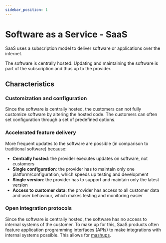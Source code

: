 ```yaml
---
sidebar_position: 1
---
```


# Software as a Service - SaaS

SaaS uses a subscription model to deliver software or applications over the internet.

The software is centrally hosted. Updating and maintaining the software is part of the subscription and thus up to the provider.

## Characteristics

### Customization and configuration

Since the software is centrally hosted, the customers can not fully customize software by altering the hosted code. The customers can often set configuration through a set of predefined options.

### Accelerated feature delivery

More frequent updates to the software are possible (in comparison to traditional software) because:

- **Centrally hosted**: the provider executes updates on software, not customers
- **Single configuration**: the provider has to maintain only one platform/configuration, which speeds up testing and development
- **Single version**: the provider has to support and maintain only the latest version
- **Access to customer data**: the provider has access to all customer data and user behaviour, which makes testing and monitoring easier

### Open integration protocols

Since the software is centrally hosted, the software has no access to internal systems of the customer. To make up for this, SaaS products often feature application programming interfaces (APIs) to make integrations with internal systems possible. This allows for [mashups](<https://en.wikipedia.org/wiki/Mashup_(web_application_hybrid)>).

